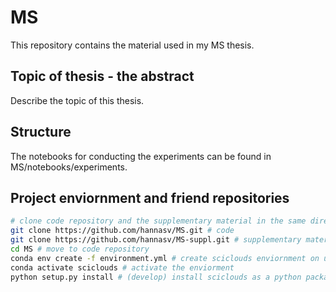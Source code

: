 # MS
This repository contains the material used in my MS thesis.

## Topic of thesis - the abstract
Describe the topic of this thesis.

## Structure
The notebooks for conducting the experiments can be found in MS/notebooks/experiments.

## Project enviornment and friend repositories

```bash
# clone code repository and the supplementary material in the same directory.
git clone https://github.com/hannasv/MS.git # code
git clone https://github.com/hannasv/MS-suppl.git # supplementary material
cd MS # move to code repository
conda env create -f environment.yml # create sciclouds enviornment on unix-system
conda activate sciclouds # activate the enviorment
python setup.py install # (develop) install sciclouds as a python package
```
